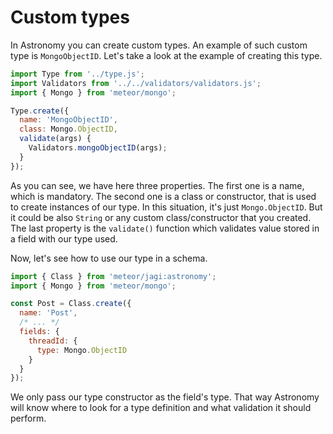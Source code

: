 # Custom types

In Astronomy you can create custom types. An example of such custom type is `MongoObjectID`. Let's take a look at the example of creating this type.

```js
import Type from '../type.js';
import Validators from '../../validators/validators.js';
import { Mongo } from 'meteor/mongo';

Type.create({
  name: 'MongoObjectID',
  class: Mongo.ObjectID,
  validate(args) {
    Validators.mongoObjectID(args);
  }
});
```

As you can see, we have here three properties. The first one is a name, which is mandatory. The second one is a class or constructor, that is used to create instances of our type. In this situation, it's just `Mongo.ObjectID`. But it could be also `String` or any custom class/constructor that you created. The last property is the `validate()` function which validates value stored in a field with our type used.

Now, let's see how to use our type in a schema.

```js
import { Class } from 'meteor/jagi:astronomy';
import { Mongo } from 'meteor/mongo';

const Post = Class.create({
  name: 'Post',
  /* ... */
  fields: {
    threadId: {
      type: Mongo.ObjectID
    }
  }
});
```

We only pass our type constructor as the field's type. That way Astronomy will know where to look for a type definition and what validation it should perform.